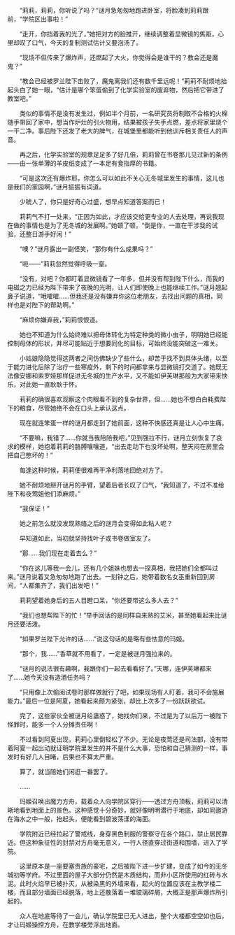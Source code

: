 　　“莉莉，莉莉，你听说了吗？”谜月急匆匆地跑进卧室，将脸凑到莉莉跟前，“学院区出事啦！”

　　“走开，你挡着我的光了，”她把对方的脸推开，继续调整着显微镜的焦距，心里却叹了口气，今天的复制测试估计又要泡汤了。

　　“现场不但传来了爆炸声，还燃起了大火，你觉得会是谁干的？教会还是魔鬼？”

　　“教会已经被罗兰陛下击败了，魔鬼离我们还有数千里远呢！”莉莉不耐烦地抬起头白了她一眼，“估计是哪个笨蛋偷到了化学实验室的废弃物，然后把它带进了教室吧。”

　　类似的事情不是没有发生过，例如半个月前，一名研究员将制取不合格的火棉随手带回了家中，想当作炉灶的引火物用，结果被孩子失手点燃，差点将家里烧个一干二净。事后陛下还发了老大的脾气，在城堡里都能听到他训斥相关责任人的声音。

　　再之后，化学实验室的规章足足多了好几倍，莉莉曾在书卷那儿见过新的条例——由一张单薄的羊皮纸变成了一本足有食指厚的书籍。

　　“可是这次还有爆炸耶，你怎么可以如此不关心无冬城里发生的事情，这儿也是我们的家园啊，”谜月振振有词道。

　　少唬人了，你只是好奇心过盛，想早点知道答案而已！

　　莉莉气不打一处来，“正因为如此，才应该交给更专业的人去处理，再说我现在做的事情也是为了无冬城的发展啊。”她顿了顿，“倒是你，一直在干涉我的试验，还整日游手好闲！”

　　“噢？”谜月露出一副怪笑，“那你有什么成果吗？”

　　“呃——”莉莉忽然觉得呼吸一窒。

　　“没有，对吧？你都盯着显微镜看了一年多，但并没有帮到陛下什么，而我的电磁之力已经为陛下带来了夜晚的光明，让人们即使晚上也能继续工作。”谜月翘起鼻子说道，“哦嚯嚯……但我还是没有嫌弃你这位老朋友，去找出问题的真相，同样也是对陛下的帮助啊。”

　　“麻烦你嫌弃我，”莉莉恨恨道。

　　她也不知道为什么始终难以把母体转化为特定种类的微小虫子，明明她已经能控制母体的形状，并尽可能贴近于想要同化的目标，可始终没能突破这一难关。

　　小姑娘隐隐觉得这两者之间仿佛缺少了些什么，却苦于找不到具体头绪，以至于能力进化后除了治疗一些寒疫外，剩下的时间都拿来与显微镜打交道了。她既无法像安娜和索罗娅那样促进无冬城的生产水平，又不能如伊芙琳那般为大家带来快乐，对此她一直耿耿于怀。

　　莉莉的确很喜欢观察这个肉眼看不到的复杂世界，但……她也不想白白耗费陛下的粮食，尽管她绝不会在口头上承认这点。

　　现在就连笨蛋一样的谜月都走到了她前面，这种不快感还真是让人心中生痛。

　　“不要嘛，我错了……你就当我陪陪我吧，”见到强拉不行，谜月立刻恢复了哀求的模样，她抱着莉莉的胳膊嚷嚷道，“出去走动下也没坏处啊，整天闷在房里会把自己憋坏的！”

　　每逢这种时候，莉莉便很难再干净利落地回绝对方了。

　　她不耐烦地掰开谜月的手臂，望着后者长叹了口气，“我知道了，不过不准给陛下和夜莺姐他们添麻烦。”

　　“我保证！”

　　她之前怎么就没发现熟络之后的谜月会变得如此粘人呢？

　　早知道如此，当初就坚持找叶子或书卷做室友了。

　　“那……我们现在走着去么？”

　　“你在这儿等我一会儿，还有几个姐妹也想去一探真相，我把她们全都叫过来。”谜月说着又急匆匆地跑了出去。一刻钟之后，她带着数名女巫重新回到房间，“人都集齐了，我们出发吧！”

　　莉莉望着她身后的五人目瞪口呆，“你还要带这么多人去？”

　　“我们也想帮陛下的忙！”举手回话的是同样自来熟的艾米，甚至她看起来比谜月还要活泼。

　　“如果罗兰陛下允许的话……”说这句话的是略有些怯意的玛姬。

　　“那个，我……”香草就不用看了，一定是被谜月强拉来的。

　　“谜月的说法很有趣啊，我跟你们一起去看看好了。”天哪，连伊芙琳都来了……她今天没有造酒任务吗？

　　“只用像上次偷阅试卷时那样做就行了吧，如果现场有人盯着，我可不会施展能力。”最后一位是阿夏，她看起来颇为紧张，却比上次多了一份跃跃欲试。

　　完了，这些家伙全被谜月给蛊惑了，她找你们来，不过是为了以后万一被陛下怪罪时，能多一个人分摊责任啊！

　　不过看到阿夏出现，莉莉心里倒轻松了不少。无论是夜莺还是司法部，没有带着阿夏一起出动就证明学院里发生的并不是什么大事，恐怕和自己猜测的一样，事发时有好几人目睹，后果也不算太严重。

　　算了，就当陪她们闲逛一番罢了。

　　……

　　玛姬召唤出魔力方舟，载着众人向学院区穿行——透过方舟顶板，莉莉可以清晰地看到地面上的景色。这种感觉十分奇妙，就好像明明潜行于地底，却如同遨游在海水之中一般，抬起头，便能看到碧波荡漾的海面。

　　学院附近已经拉起了警戒线，身穿黑色制服的警察守在各个路口，禁止居民靠近。但这种象征性的封禁对方舟毫无意义，一行人径直穿过街道和围墙，进入了学院。

　　这里原本是一座要塞贵族的豪宅，之后被陛下进一步扩建，变成了如今的无冬城初等学府。不过里面的屋子大部分仍然是木质结构，而非小区所使用的红砖与水泥。此时火焰早已被扑灭，从被染黑的外墙来看，起火的位置应该在主教学楼二楼，而且部分墙面已经脱落，地上还散落着一堆玻璃碎屑，大概正是那声爆炸所引起的。

　　众人在地底等待了一会儿，确认学院里已无人进出，整个大楼都空空如也后，才让玛姬操控方舟，在教学楼旁浮出地面。
